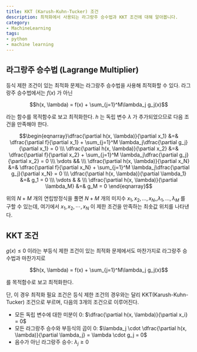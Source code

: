 ```yaml
---
title: KKT (Karush-Kuhn-Tucker) 조건
description: 최적화에서 사용되는 라그랑주 승수법과 KKT 조건에 대해 알아봅니다.
category:
- MachineLearning
tags:
- python
- machine learning
---
```


## 라그랑주 승수법 (Lagrange Multiplier)

등식 제한 조건이 있는 최적화 문제는 라그랑주 승수법을 사용해 최적화할 수 있다. 라그랑주 승수법에서는 $f(x)$ 가 아닌

$$h(x, \lambda) = f(x) + \sum_{j=1}^M\lambda_j g_j(x)$$ 

라는 함수를 목적함수로 보고 최적화한다. $h$ 는 독립 변수 $\lambda$ 가 추가되었으므로 다음 조건을 만족해야 한다.

$$\begin{eqnarray}\dfrac{\partial h(x, \lambda)}{\partial x_1} &=& \dfrac{\partial f}{\partial x_1} + \sum_{j=1}^M \lambda_j\dfrac{\partial g_j}{\partial x_1} = 0 \\\ \dfrac{\partial h(x, \lambda)}{\partial x_2} &=& \dfrac{\partial f}{\partial x_2} + \sum_{j=1}^M \lambda_j\dfrac{\partial g_j}{\partial x_2} = 0 \\\ \vdots && \\\ \dfrac{\partial h(x, \lambda)}{\partial x_N} &=& \dfrac{\partial f}{\partial x_N} + \sum_{j=1}^M \lambda_j\dfrac{\partial g_j}{\partial x_N} = 0 \\\ \dfrac{\partial h(x, \lambda)}{\partial \lambda_1} &=& g_1 = 0 \\\ \vdots & & \\\ \dfrac{\partial h(x, \lambda)}{\partial \lambda_M} &=& g_M = 0 \end{eqnarray}$$

 

위의 $N+M$ 개의 연립방정식을 풀면 $N+M$ 개의 미지수 $x_1, x_2, \ldots, x_N, , \lambda_1, \ldots , \lambda_M$ 를 구할 수 있는데, 여기에서 $x_1, x_2, \cdots, x_N$ 이 제한 조건을 만족하는 최솟값 위치를 나타낸다.



## KKT 조건

$g(x) \le 0$ 이라는 부등식 제한 조건이 있는 최적화 문제에서도 마찬가지로 라그랑주 승수법과 마찬가지로 

$$h(x, \lambda) = f(x) + \sum_{j=1}^M\lambda_j g_j(x)$$

를 목적함수로 보고 최적화한다.

단, 이 경우 최적화 필요 조건은 등식 제한 조건의 경우와는 달리 KKT(Karush-Kuhn-Tucker) 조건으로 부르며, 다음의 3개의 조건으로 이루어진다.

- 모든 독립 변수에 대한 미분이 0: $\dfrac{\partial h(x, \lambda)}{\partial x_i} = 0$
- 모든 라그랑주 승수와 부등식의 곱이 0: $\lambda_j \cdot \dfrac{\partial h(x, \lambda)}{\partial \lambda_j} = \lambda \cdot g_j = 0$
- 음수가 아닌 라그랑주 승수: $\lambda_j \ge 0$





